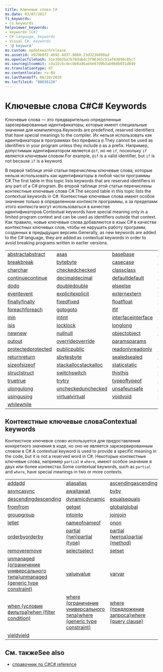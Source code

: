 ```yaml
---
title: Ключевые слова C#
ms.date: 03/07/2017
f1_keywords:
- cs.keywords
helpviewer_keywords:
- keywords [C#]
- C# language, keywords
- Visual C#, keywords
- '@ keyword'
ms.custom: updateeachrelease
ms.assetid: e929b0f2-4b92-4d37-8060-23d323b098ad
ms.openlocfilehash: 51e3802ba7b78dab4c3f96365c51af83098c05c7
ms.sourcegitcommit: c4a15c6c4ecbb8a46ad4e67d9b3ab9b8b031d849
ms.translationtype: HT
ms.contentlocale: ru-RU
ms.lasthandoff: 08/20/2020
ms.locfileid: "88656128"
---
```

# <a name="c-keywords"></a><span data-ttu-id="1102d-102">Ключевые слова C#</span><span class="sxs-lookup"><span data-stu-id="1102d-102">C# Keywords</span></span>

<span data-ttu-id="1102d-103">Ключевые слова — это предварительно определенные зарезервированные идентификаторы, которые имеют специальные значения для компилятора.</span><span class="sxs-lookup"><span data-stu-id="1102d-103">Keywords are predefined, reserved identifiers that have special meanings to the compiler.</span></span> <span data-ttu-id="1102d-104">Их нельзя использовать как идентификаторы в программах без префикса `@`.</span><span class="sxs-lookup"><span data-stu-id="1102d-104">They cannot be used as identifiers in your program unless they include `@` as a prefix.</span></span> <span data-ttu-id="1102d-105">Например, допустимым идентификатором является `@if`, но не `if`, поскольку `if` является ключевым словом.</span><span class="sxs-lookup"><span data-stu-id="1102d-105">For example, `@if` is a valid identifier, but `if` is not because `if` is a keyword.</span></span>  
  
 <span data-ttu-id="1102d-106">В первой таблице этой статьи перечислены ключевые слова, которые нельзя использовать как идентификаторы в любой части программы C#.</span><span class="sxs-lookup"><span data-stu-id="1102d-106">The first table in this topic lists keywords that are reserved identifiers in any part of a C# program.</span></span> <span data-ttu-id="1102d-107">Во второй таблице этой статьи перечислены контекстные ключевые слова C#.</span><span class="sxs-lookup"><span data-stu-id="1102d-107">The second table in this topic lists the contextual keywords in C#.</span></span> <span data-ttu-id="1102d-108">Контекстные ключевые слова имеют особое значение только в определенном контексте программы, а за пределами этого контекста могут использоваться в качестве идентификаторов.</span><span class="sxs-lookup"><span data-stu-id="1102d-108">Contextual keywords have special meaning only in a limited program context and can be used as identifiers outside that context.</span></span> <span data-ttu-id="1102d-109">Как правило, новые ключевые слова добавляются в язык C# в качестве контекстных ключевых слов, чтобы не нарушать работу программ, созданных в предыдущих версиях.</span><span class="sxs-lookup"><span data-stu-id="1102d-109">Generally, as new keywords are added to the C# language, they are added as contextual keywords in order to avoid breaking programs written in earlier versions.</span></span>  
  
|||||  
|---|---|---|---|  
|[<span data-ttu-id="1102d-110">abstract</span><span class="sxs-lookup"><span data-stu-id="1102d-110">abstract</span></span>](abstract.md)|[<span data-ttu-id="1102d-111">as</span><span class="sxs-lookup"><span data-stu-id="1102d-111">as</span></span>](../operators/type-testing-and-cast.md#as-operator)|[<span data-ttu-id="1102d-112">base</span><span class="sxs-lookup"><span data-stu-id="1102d-112">base</span></span>](base.md)|[<span data-ttu-id="1102d-113">bool</span><span class="sxs-lookup"><span data-stu-id="1102d-113">bool</span></span>](../builtin-types/bool.md)|  
|[<span data-ttu-id="1102d-114">break</span><span class="sxs-lookup"><span data-stu-id="1102d-114">break</span></span>](break.md)|[<span data-ttu-id="1102d-115">byte</span><span class="sxs-lookup"><span data-stu-id="1102d-115">byte</span></span>](../builtin-types/integral-numeric-types.md)|[<span data-ttu-id="1102d-116">case</span><span class="sxs-lookup"><span data-stu-id="1102d-116">case</span></span>](switch.md)|[<span data-ttu-id="1102d-117">catch</span><span class="sxs-lookup"><span data-stu-id="1102d-117">catch</span></span>](try-catch.md)|  
|[<span data-ttu-id="1102d-118">char</span><span class="sxs-lookup"><span data-stu-id="1102d-118">char</span></span>](../builtin-types/char.md)|[<span data-ttu-id="1102d-119">checked</span><span class="sxs-lookup"><span data-stu-id="1102d-119">checked</span></span>](checked.md)|[<span data-ttu-id="1102d-120">class</span><span class="sxs-lookup"><span data-stu-id="1102d-120">class</span></span>](class.md)|[<span data-ttu-id="1102d-121">const</span><span class="sxs-lookup"><span data-stu-id="1102d-121">const</span></span>](const.md)|  
|[<span data-ttu-id="1102d-122">continue</span><span class="sxs-lookup"><span data-stu-id="1102d-122">continue</span></span>](continue.md)|[<span data-ttu-id="1102d-123">decimal</span><span class="sxs-lookup"><span data-stu-id="1102d-123">decimal</span></span>](../builtin-types/floating-point-numeric-types.md)|[<span data-ttu-id="1102d-124">default</span><span class="sxs-lookup"><span data-stu-id="1102d-124">default</span></span>](default.md)|[<span data-ttu-id="1102d-125">delegate</span><span class="sxs-lookup"><span data-stu-id="1102d-125">delegate</span></span>](../builtin-types/reference-types.md)|  
|[<span data-ttu-id="1102d-126">do</span><span class="sxs-lookup"><span data-stu-id="1102d-126">do</span></span>](do.md)|[<span data-ttu-id="1102d-127">double</span><span class="sxs-lookup"><span data-stu-id="1102d-127">double</span></span>](../builtin-types/floating-point-numeric-types.md)|[<span data-ttu-id="1102d-128">else</span><span class="sxs-lookup"><span data-stu-id="1102d-128">else</span></span>](if-else.md)|[<span data-ttu-id="1102d-129">enum</span><span class="sxs-lookup"><span data-stu-id="1102d-129">enum</span></span>](../builtin-types/enum.md)|  
|[<span data-ttu-id="1102d-130">event</span><span class="sxs-lookup"><span data-stu-id="1102d-130">event</span></span>](event.md)|[<span data-ttu-id="1102d-131">explicit</span><span class="sxs-lookup"><span data-stu-id="1102d-131">explicit</span></span>](../operators/user-defined-conversion-operators.md)|[<span data-ttu-id="1102d-132">extern</span><span class="sxs-lookup"><span data-stu-id="1102d-132">extern</span></span>](extern.md)|[<span data-ttu-id="1102d-133">false</span><span class="sxs-lookup"><span data-stu-id="1102d-133">false</span></span>](../builtin-types/bool.md)|  
|[<span data-ttu-id="1102d-134">finally</span><span class="sxs-lookup"><span data-stu-id="1102d-134">finally</span></span>](try-finally.md)|[<span data-ttu-id="1102d-135">fixed</span><span class="sxs-lookup"><span data-stu-id="1102d-135">fixed</span></span>](fixed-statement.md)|[<span data-ttu-id="1102d-136">float</span><span class="sxs-lookup"><span data-stu-id="1102d-136">float</span></span>](../builtin-types/floating-point-numeric-types.md)|[<span data-ttu-id="1102d-137">for</span><span class="sxs-lookup"><span data-stu-id="1102d-137">for</span></span>](for.md)|  
|[<span data-ttu-id="1102d-138">foreach</span><span class="sxs-lookup"><span data-stu-id="1102d-138">foreach</span></span>](foreach-in.md)|[<span data-ttu-id="1102d-139">goto</span><span class="sxs-lookup"><span data-stu-id="1102d-139">goto</span></span>](goto.md)|[<span data-ttu-id="1102d-140">if</span><span class="sxs-lookup"><span data-stu-id="1102d-140">if</span></span>](if-else.md)|[<span data-ttu-id="1102d-141">implicit</span><span class="sxs-lookup"><span data-stu-id="1102d-141">implicit</span></span>](../operators/user-defined-conversion-operators.md)|  
|[<span data-ttu-id="1102d-142">in</span><span class="sxs-lookup"><span data-stu-id="1102d-142">in</span></span>](in.md)|[<span data-ttu-id="1102d-143">int</span><span class="sxs-lookup"><span data-stu-id="1102d-143">int</span></span>](../builtin-types/integral-numeric-types.md)|[<span data-ttu-id="1102d-144">interface</span><span class="sxs-lookup"><span data-stu-id="1102d-144">interface</span></span>](interface.md)|[<span data-ttu-id="1102d-145">internal</span><span class="sxs-lookup"><span data-stu-id="1102d-145">internal</span></span>](internal.md)|
|[<span data-ttu-id="1102d-146">is</span><span class="sxs-lookup"><span data-stu-id="1102d-146">is</span></span>](is.md)|[<span data-ttu-id="1102d-147">lock</span><span class="sxs-lookup"><span data-stu-id="1102d-147">lock</span></span>](lock-statement.md)|[<span data-ttu-id="1102d-148">long</span><span class="sxs-lookup"><span data-stu-id="1102d-148">long</span></span>](../builtin-types/integral-numeric-types.md)|[<span data-ttu-id="1102d-149">namespace</span><span class="sxs-lookup"><span data-stu-id="1102d-149">namespace</span></span>](namespace.md)|
|[<span data-ttu-id="1102d-150">new</span><span class="sxs-lookup"><span data-stu-id="1102d-150">new</span></span>](../operators/new-operator.md)|[<span data-ttu-id="1102d-151">null</span><span class="sxs-lookup"><span data-stu-id="1102d-151">null</span></span>](null.md)|[<span data-ttu-id="1102d-152">object</span><span class="sxs-lookup"><span data-stu-id="1102d-152">object</span></span>](../builtin-types/reference-types.md)|[<span data-ttu-id="1102d-153">operator</span><span class="sxs-lookup"><span data-stu-id="1102d-153">operator</span></span>](../operators/operator-overloading.md)|
|[<span data-ttu-id="1102d-154">out</span><span class="sxs-lookup"><span data-stu-id="1102d-154">out</span></span>](out.md)|[<span data-ttu-id="1102d-155">override</span><span class="sxs-lookup"><span data-stu-id="1102d-155">override</span></span>](override.md)|[<span data-ttu-id="1102d-156">params</span><span class="sxs-lookup"><span data-stu-id="1102d-156">params</span></span>](params.md)|[<span data-ttu-id="1102d-157">private</span><span class="sxs-lookup"><span data-stu-id="1102d-157">private</span></span>](private.md)|
|[<span data-ttu-id="1102d-158">protected</span><span class="sxs-lookup"><span data-stu-id="1102d-158">protected</span></span>](protected.md)|[<span data-ttu-id="1102d-159">public</span><span class="sxs-lookup"><span data-stu-id="1102d-159">public</span></span>](public.md)|[<span data-ttu-id="1102d-160">readonly</span><span class="sxs-lookup"><span data-stu-id="1102d-160">readonly</span></span>](readonly.md)|[<span data-ttu-id="1102d-161">ref</span><span class="sxs-lookup"><span data-stu-id="1102d-161">ref</span></span>](ref.md)|
|[<span data-ttu-id="1102d-162">return</span><span class="sxs-lookup"><span data-stu-id="1102d-162">return</span></span>](return.md)|[<span data-ttu-id="1102d-163">sbyte</span><span class="sxs-lookup"><span data-stu-id="1102d-163">sbyte</span></span>](../builtin-types/integral-numeric-types.md)|[<span data-ttu-id="1102d-164">sealed</span><span class="sxs-lookup"><span data-stu-id="1102d-164">sealed</span></span>](sealed.md)|[<span data-ttu-id="1102d-165">short</span><span class="sxs-lookup"><span data-stu-id="1102d-165">short</span></span>](../builtin-types/integral-numeric-types.md)||
[<span data-ttu-id="1102d-166">sizeof</span><span class="sxs-lookup"><span data-stu-id="1102d-166">sizeof</span></span>](../operators/sizeof.md)|[<span data-ttu-id="1102d-167">stackalloc</span><span class="sxs-lookup"><span data-stu-id="1102d-167">stackalloc</span></span>](../operators/stackalloc.md)|[<span data-ttu-id="1102d-168">static</span><span class="sxs-lookup"><span data-stu-id="1102d-168">static</span></span>](static.md)|[<span data-ttu-id="1102d-169">string</span><span class="sxs-lookup"><span data-stu-id="1102d-169">string</span></span>](../builtin-types/reference-types.md)|
|[<span data-ttu-id="1102d-170">struct</span><span class="sxs-lookup"><span data-stu-id="1102d-170">struct</span></span>](../builtin-types/struct.md)|[<span data-ttu-id="1102d-171">switch</span><span class="sxs-lookup"><span data-stu-id="1102d-171">switch</span></span>](switch.md)|[<span data-ttu-id="1102d-172">this</span><span class="sxs-lookup"><span data-stu-id="1102d-172">this</span></span>](this.md)|[<span data-ttu-id="1102d-173">throw</span><span class="sxs-lookup"><span data-stu-id="1102d-173">throw</span></span>](throw.md)|
|[<span data-ttu-id="1102d-174">true</span><span class="sxs-lookup"><span data-stu-id="1102d-174">true</span></span>](../builtin-types/bool.md)|[<span data-ttu-id="1102d-175">try</span><span class="sxs-lookup"><span data-stu-id="1102d-175">try</span></span>](try-catch.md)|[<span data-ttu-id="1102d-176">typeof</span><span class="sxs-lookup"><span data-stu-id="1102d-176">typeof</span></span>](../operators/type-testing-and-cast.md#typeof-operator)|[<span data-ttu-id="1102d-177">uint</span><span class="sxs-lookup"><span data-stu-id="1102d-177">uint</span></span>](../builtin-types/integral-numeric-types.md)|
|[<span data-ttu-id="1102d-178">ulong</span><span class="sxs-lookup"><span data-stu-id="1102d-178">ulong</span></span>](../builtin-types/integral-numeric-types.md)|[<span data-ttu-id="1102d-179">unchecked</span><span class="sxs-lookup"><span data-stu-id="1102d-179">unchecked</span></span>](unchecked.md)|[<span data-ttu-id="1102d-180">unsafe</span><span class="sxs-lookup"><span data-stu-id="1102d-180">unsafe</span></span>](unsafe.md)|[<span data-ttu-id="1102d-181">ushort</span><span class="sxs-lookup"><span data-stu-id="1102d-181">ushort</span></span>](../builtin-types/integral-numeric-types.md)|
|[<span data-ttu-id="1102d-182">using</span><span class="sxs-lookup"><span data-stu-id="1102d-182">using</span></span>](using.md)|[<span data-ttu-id="1102d-183">virtual</span><span class="sxs-lookup"><span data-stu-id="1102d-183">virtual</span></span>](virtual.md)|[<span data-ttu-id="1102d-184">void</span><span class="sxs-lookup"><span data-stu-id="1102d-184">void</span></span>](../builtin-types/void.md)|[<span data-ttu-id="1102d-185">volatile</span><span class="sxs-lookup"><span data-stu-id="1102d-185">volatile</span></span>](volatile.md)|
|[<span data-ttu-id="1102d-186">while</span><span class="sxs-lookup"><span data-stu-id="1102d-186">while</span></span>](while.md)|

## <a name="contextual-keywords"></a><span data-ttu-id="1102d-187">Контекстные ключевые слова</span><span class="sxs-lookup"><span data-stu-id="1102d-187">Contextual keywords</span></span>

 <span data-ttu-id="1102d-188">Контекстное ключевое слово используется для предоставления конкретного значения в коде, но оно не является зарезервированным словом в C#.</span><span class="sxs-lookup"><span data-stu-id="1102d-188">A contextual keyword is used to provide a specific meaning in the code, but it is not a reserved word in C#.</span></span> <span data-ttu-id="1102d-189">Некоторые контекстные ключевые слова, например `partial` и `where`, имеют особое значение в двух или более контекстах.</span><span class="sxs-lookup"><span data-stu-id="1102d-189">Some contextual keywords, such as `partial` and `where`, have special meanings in two or more contexts.</span></span>  
  
||||  
|---|---|---|  
|[<span data-ttu-id="1102d-190">add</span><span class="sxs-lookup"><span data-stu-id="1102d-190">add</span></span>](add.md)|[<span data-ttu-id="1102d-191">alias</span><span class="sxs-lookup"><span data-stu-id="1102d-191">alias</span></span>](extern-alias.md)|[<span data-ttu-id="1102d-192">ascending</span><span class="sxs-lookup"><span data-stu-id="1102d-192">ascending</span></span>](ascending.md)|
|[<span data-ttu-id="1102d-193">async</span><span class="sxs-lookup"><span data-stu-id="1102d-193">async</span></span>](async.md)|[<span data-ttu-id="1102d-194">await</span><span class="sxs-lookup"><span data-stu-id="1102d-194">await</span></span>](../operators/await.md)|[<span data-ttu-id="1102d-195">by</span><span class="sxs-lookup"><span data-stu-id="1102d-195">by</span></span>](by.md)|
|[<span data-ttu-id="1102d-196">descending</span><span class="sxs-lookup"><span data-stu-id="1102d-196">descending</span></span>](descending.md)|[<span data-ttu-id="1102d-197">dynamic</span><span class="sxs-lookup"><span data-stu-id="1102d-197">dynamic</span></span>](../builtin-types/reference-types.md)|[<span data-ttu-id="1102d-198">equals</span><span class="sxs-lookup"><span data-stu-id="1102d-198">equals</span></span>](equals.md)|
|[<span data-ttu-id="1102d-199">from</span><span class="sxs-lookup"><span data-stu-id="1102d-199">from</span></span>](from-clause.md)|[<span data-ttu-id="1102d-200">get</span><span class="sxs-lookup"><span data-stu-id="1102d-200">get</span></span>](get.md)|[<span data-ttu-id="1102d-201">global</span><span class="sxs-lookup"><span data-stu-id="1102d-201">global</span></span>](../operators/namespace-alias-qualifier.md)|
|[<span data-ttu-id="1102d-202">group</span><span class="sxs-lookup"><span data-stu-id="1102d-202">group</span></span>](group-clause.md)|[<span data-ttu-id="1102d-203">into</span><span class="sxs-lookup"><span data-stu-id="1102d-203">into</span></span>](into.md)|[<span data-ttu-id="1102d-204">join</span><span class="sxs-lookup"><span data-stu-id="1102d-204">join</span></span>](join-clause.md)|
|[<span data-ttu-id="1102d-205">let</span><span class="sxs-lookup"><span data-stu-id="1102d-205">let</span></span>](let-clause.md)|[<span data-ttu-id="1102d-206">nameof</span><span class="sxs-lookup"><span data-stu-id="1102d-206">nameof</span></span>](../operators/nameof.md)|[<span data-ttu-id="1102d-207">on</span><span class="sxs-lookup"><span data-stu-id="1102d-207">on</span></span>](on.md)|
|[<span data-ttu-id="1102d-208">orderby</span><span class="sxs-lookup"><span data-stu-id="1102d-208">orderby</span></span>](orderby-clause.md)|[<span data-ttu-id="1102d-209">partial (тип)</span><span class="sxs-lookup"><span data-stu-id="1102d-209">partial (type)</span></span>](partial-type.md)|[<span data-ttu-id="1102d-210">partial (метод)</span><span class="sxs-lookup"><span data-stu-id="1102d-210">partial (method)</span></span>](partial-method.md)|
|[<span data-ttu-id="1102d-211">remove</span><span class="sxs-lookup"><span data-stu-id="1102d-211">remove</span></span>](remove.md)|[<span data-ttu-id="1102d-212">select</span><span class="sxs-lookup"><span data-stu-id="1102d-212">select</span></span>](select-clause.md)|[<span data-ttu-id="1102d-213">set</span><span class="sxs-lookup"><span data-stu-id="1102d-213">set</span></span>](set.md)|
|[<span data-ttu-id="1102d-214">unmanaged (ограничение универсального типа)</span><span class="sxs-lookup"><span data-stu-id="1102d-214">unmanaged (generic type constraint)</span></span>](where-generic-type-constraint.md)|[<span data-ttu-id="1102d-215">value</span><span class="sxs-lookup"><span data-stu-id="1102d-215">value</span></span>](value.md)|[<span data-ttu-id="1102d-216">var</span><span class="sxs-lookup"><span data-stu-id="1102d-216">var</span></span>](var.md)|
|[<span data-ttu-id="1102d-217">when (условие фильтра)</span><span class="sxs-lookup"><span data-stu-id="1102d-217">when (filter condition)</span></span>](when.md)|[<span data-ttu-id="1102d-218">where (ограничение универсального типа)</span><span class="sxs-lookup"><span data-stu-id="1102d-218">where (generic type constraint)</span></span>](where-generic-type-constraint.md)|[<span data-ttu-id="1102d-219">where (предложение запроса)</span><span class="sxs-lookup"><span data-stu-id="1102d-219">where (query clause)</span></span>](where-clause.md)|
|[<span data-ttu-id="1102d-220">yield</span><span class="sxs-lookup"><span data-stu-id="1102d-220">yield</span></span>](yield.md)| | |
  
## <a name="see-also"></a><span data-ttu-id="1102d-221">См. также</span><span class="sxs-lookup"><span data-stu-id="1102d-221">See also</span></span>

- [<span data-ttu-id="1102d-222">справочник по C#</span><span class="sxs-lookup"><span data-stu-id="1102d-222">C# reference</span></span>](../index.md)
